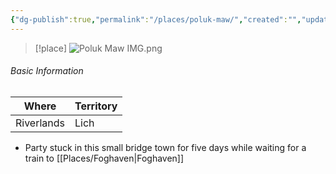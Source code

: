 ```yaml
---
{"dg-publish":true,"permalink":"/places/poluk-maw/","created":"","updated":""}
---
```



> [!place]
> ![Poluk Maw IMG.png](/img/user/z_Assets/Poluk%20Maw%20IMG.png)

###### Basic Information 
| **Where** | **Territory** |
| --------- | ---------- |
| Riverlands          |   Lich       |

- Party stuck in this small bridge town for five days while waiting for a train to [[Places/Foghaven\|Foghaven]] 